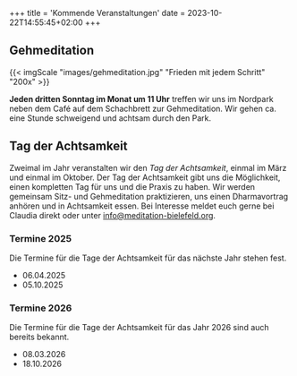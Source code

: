 +++
title = 'Kommende Veranstaltungen'
date = 2023-10-22T14:55:45+02:00
+++

## Gehmeditation

{{< imgScale "images/gehmeditation.jpg" "Frieden mit jedem Schritt" "200x" >}}

**Jeden dritten Sonntag im Monat um 11 Uhr** treffen wir uns im Nordpark neben dem Café auf dem Schachbrett zur Gehmeditation. Wir gehen ca. eine Stunde schweigend und achtsam durch den Park.

## Tag der Achtsamkeit

Zweimal im Jahr veranstalten wir den _Tag der Achtsamkeit_, einmal im März und einmal im Oktober.
Der Tag der Achtsamkeit gibt uns die Möglichkeit, einen kompletten Tag für uns und die Praxis zu haben.
Wir werden gemeinsam Sitz- und Gehmeditation praktizieren, uns einen Dharmavortrag anhören und in Achtsamkeit essen.
Bei Interesse meldet euch gerne bei Claudia direkt oder unter info@meditation-bielefeld.org.

### Termine 2025

Die Termine für die Tage der Achtsamkeit für das nächste Jahr stehen fest.
* 06.04.2025
* 05.10.2025

### Termine 2026

Die Termine für die Tage der Achtsamkeit für das Jahr 2026 sind auch bereits bekannt.
* 08.03.2026
* 18.10.2026